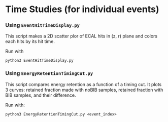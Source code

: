 # Time Studies (for individual events)

### Using `EventHitTimeDisplay.py`
This script makes a 2D scatter plor of ECAL hits in (z, r) plane and colors each hits by its hit time.

Run with
```
python3 EventHitTimeDisplay.py
```

### Using `EnergyRetentionTimingCut.py`
This script compares energy retention as a function of a timing cut. It plots 3 curves: retained fraction made with noBIB samples, retained fraction with BIB samples, and their difference.

Run with:
```
python3 EnergyRetentionTimingCut.py <event_index>
```